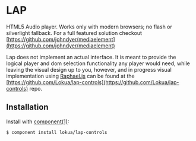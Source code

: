 LAP
===

HTML5 Audio player. Works only with modern browsers; no flash or silverlight fallback. For a full featured solution checkout
[https://github.com/johndyer/mediaelement](https://github.com/johndyer/mediaelement)

Lap does not implement an actual interface. It is meant to provide the logical player and dom selection functionality any player would need, while leaving the visual design up to you, however, and in progress
visual implementation using [Raphael.js](http://raphaeljs.com/) can be found at the 
[https://github.com/Lokua/lap-controls](https://github.com/Lokua/lap-controls) repo. 

## Installation

  Install with [component(1)](http://component.io):

    $ component install lokua/lap-controls

